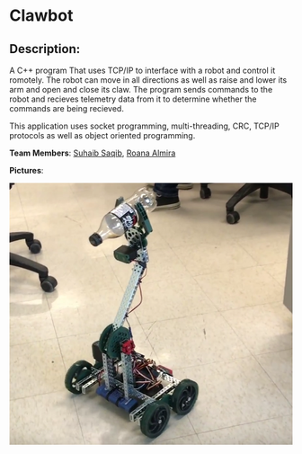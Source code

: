 # Clawbot

## Description:

A C++ program That uses TCP/IP to interface with a robot and control it romotely. The robot can move in all directions as well as raise and lower its arm and open and close its claw.
The program sends commands to the robot and recieves telemetry data from it to determine whether the commands are being recieved.

This application uses socket programming, multi-threading, CRC, TCP/IP protocols as well as object oriented programming.

**Team Members**: [Suhaib Saqib](https://github.com/suhaib-saqib), [Roana Almira](https://github.com/roanaalmira)

**Pictures**:

![Clawbot](./Images/ClawUp.PNG "Clawbot with claw up")
